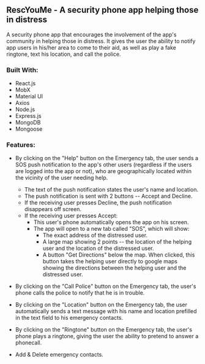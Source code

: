 
## RescYouMe - A security phone app helping those in distress

A security phone app that encourages the involvement of the app's community in helping those in distress.
It gives the user the ability to notify app users in his/her area to come to their aid, as well as play a fake ringtone, text his location, and call the police.

### Built With:

- React.js
- MobX
- Material UI
- Axios
- Node.js
- Express.js
- MongoDB
- Mongoose

### Features:

- By clicking on the "Help" button on the Emergency tab, the user sends a SOS push notification to the app's other users (regardless if the users are logged into the app or not), who are geographically located within the vicinity of the user needing help.
    - The text of the push notification states the user's name and location.
    - The push notification is sent with 2 buttons -- Accept and Decline.
    - If the receiving user presses Decline, the push notification disappears off screen.
    - If the receiving user presses Accept:
        - This user's phone automatically opens the app on his screen. 
        - The app will open to a new tab called "SOS", which will show:
            - The exact address of the distressed user.
            - A large map showing 2 points -- the location of the helping user and the location of the distressed user.
            - A button "Get Directions" below the map. When clicked, this button takes the helping user directly to google maps showing the directions between the helping user and the distressed user.

- By clicking on the "Call Police" button on the Emergency tab, the user's phone calls the police to notify that he is in trouble.
- By clicking on the "Location" button on the Emergency tab, the user automatically sends a text message with his name and location prefilled in the text field to his emergency contacts.
- By clicking on the "Ringtone" button on the Emergency tab, the user's phone plays a ringtone, giving the user the ability to pretend to answer a phonecall.
- Add & Delete emergency contacts.

<!-- ###### Login
![alt text](images/profile.png "Login")
###### Emergency
![alt text](images/bar_chart.png "Emergency")
###### Push Notification
![alt text](images/bar_chart.png "Push Notification")
###### SOS
![alt text](images/transactions.png "SOS")
###### Google Maps
![alt text](images/main.png "Google Maps")
###### User Profile
![alt text](images/pie_chart.png "User Profile") -->

